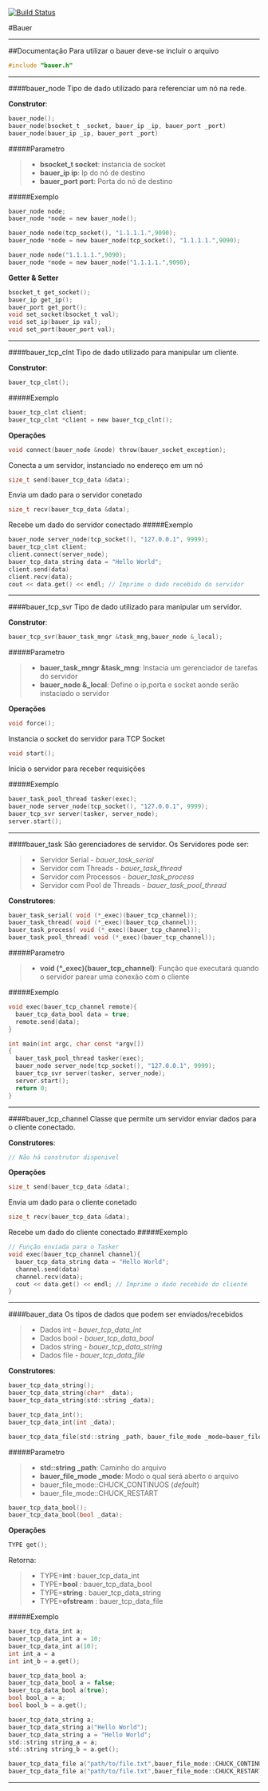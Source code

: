 [![Build Status](http://104.236.110.35:8081/api/badge/github.com/frila/bauer/status.svg?branch=master)](http://104.236.110.35:8081/github.com/frila/bauer)

#Bauer

-------------------------------------------------------------
##Documentação
Para utilizar o bauer deve-se incluir o arquivo 

```c
#include "bauer.h"
```
-------------------------------------------------------------
####bauer_node
Tipo de dado utilizado para referenciar um nó na rede.

**Construtor**:

```c
bauer_node();
bauer_node(bsocket_t _socket, bauer_ip _ip, bauer_port _port)
bauer_node(bauer_ip _ip, bauer_port _port)
```

#####Parametro
 > - **bsocket_t socket**: instancia de socket
 > - **bauer_ip ip**: Ip do nó de destino
 > - **bauer_port port**: Porta do nó de destino


#####Exemplo
```c
bauer_node node;
bauer_node *node = new bauer_node();

bauer_node node(tcp_socket(), "1.1.1.1.",9090);
bauer_node *node = new bauer_node(tcp_socket(), "1.1.1.1.",9090);

bauer_node node("1.1.1.1.",9090);
bauer_node *node = new bauer_node("1.1.1.1.",9090);

```
**Getter & Setter**
```c
bsocket_t get_socket();
bauer_ip get_ip();
bauer_port get_port();
void set_socket(bsocket_t val);
void set_ip(bauer_ip val);
void set_port(bauer_port val);
```
-------------------------------------------------------------
####bauer_tcp_clnt
Tipo de dado utilizado para manipular um cliente.

**Construtor**:

```c
bauer_tcp_clnt();
```
 
#####Exemplo
```c
bauer_tcp_clnt client;
bauer_tcp_clnt *client = new bauer_tcp_clnt();

```

**Operações**

```c
void connect(bauer_node &node) throw(bauer_socket_exception);
```
Conecta a um servidor, instanciado no endereço em um nó

```c
size_t send(bauer_tcp_data &data);
```
Envia um dado para o servidor conetado
```c
size_t recv(bauer_tcp_data &data);
```
Recebe um dado do servidor conectado
#####Exemplo
```c
bauer_node server_node(tcp_socket(), "127.0.0.1", 9999);
bauer_tcp_clnt client;
client.connect(server_node);
bauer_tcp_data_string data = "Hello World";
client.send(data)
client.recv(data);
cout << data.get() << endl; // Imprime o dado recebido do servidor
```

-------------------------------------------------------------
####bauer_tcp_svr
Tipo de dado utilizado para manipular um servidor.

**Construtor**:

```c
bauer_tcp_svr(bauer_task_mngr &task_mng,bauer_node &_local);
```

#####Parametro
 > - **bauer_task_mngr &task_mng**: Instacia um gerenciador de tarefas do servidor
 > - **bauer_node &_local**: Define o ip,porta e socket aonde serão instaciado o servidor 
 
**Operações**
```c
void force();
```
Instancia o socket do servidor para TCP Socket
```c
void start();
```
Inicia o servidor para receber requisições

#####Exemplo
```c
bauer_task_pool_thread tasker(exec);
bauer_node server_node(tcp_socket(), "127.0.0.1", 9999);
bauer_tcp_svr server(tasker, server_node);
server.start();
```
-------------------------------------------------------------
####bauer_task
São gerenciadores de servidor.
Os Servidores pode ser:
> - Servidor Serial - *bauer_task_serial*
> - Servidor com Threads - *bauer_task_thread*
> - Servidor com Processos - *bauer_task_process*
> - Servidor com Pool de Threads - *bauer_task_pool_thread*

**Construtores**:

```c
bauer_task_serial( void (*_exec)(bauer_tcp_channel));
bauer_task_thread( void (*_exec)(bauer_tcp_channel));
bauer_task_process( void (*_exec)(bauer_tcp_channel));
bauer_task_pool_thread( void (*_exec)(bauer_tcp_channel));

```

#####Parametro
 > - **void (*_exec)(bauer_tcp_channel)**: Função que executará quando o servidor parear uma conexão com o cliente
 

#####Exemplo
```c
void exec(bauer_tcp_channel remote){
  bauer_tcp_data_bool data = true;
  remote.send(data);
}

int main(int argc, char const *argv[])
{
  bauer_task_pool_thread tasker(exec);
  bauer_node server_node(tcp_socket(), "127.0.0.1", 9999);
  bauer_tcp_svr server(tasker, server_node);
  server.start();
  return 0;
}
```
-------------------------------------------------------------
####bauer_tcp_channel
Classe que permite um servidor enviar dados para o cliente conectado.

**Construtores**:
```c
// Não há construtor disponivel
```

**Operações**

```c
size_t send(bauer_tcp_data &data);
```
Envia um dado para o cliente conetado
```c
size_t recv(bauer_tcp_data &data);
```
Recebe um dado do cliente conectado
#####Exemplo
```c
// Função enviada para o Tasker
void exec(bauer_tcp_channel channel){
  bauer_tcp_data_string data = "Hello World";
  channel.send(data)
  channel.recv(data);
  cout << data.get() << endl; // Imprime o dado recebido do cliente
}
```
-------------------------------------------------------------
####bauer_data
Os tipos de dados que podem ser enviados/recebidos
> - Dados int - *bauer_tcp_data_int*
> - Dados bool - *bauer_tcp_data_bool*
> - Dados string - *bauer_tcp_data_string*
> - Dados file - *bauer_tcp_data_file*


**Construtores**:

```c
bauer_tcp_data_string();
bauer_tcp_data_string(char* _data);
bauer_tcp_data_string(std::string _data);
```
```c
bauer_tcp_data_int();
bauer_tcp_data_int(int _data);
```
```c
bauer_tcp_data_file(std::string _path, bauer_file_mode _mode=bauer_file_mode::CHUCK_CONTINUOS);
```
#####Parametro
 > - **std::string _path**: Caminho do arquivo
 > - **bauer_file_mode _mode**: Modo o qual será aberto o arquivo
 > - bauer_file_mode::CHUCK_CONTINUOS (*default*)
 > - bauer_file_mode::CHUCK_RESTART

```c
bauer_tcp_data_bool();
bauer_tcp_data_bool(bool _data);
```
**Operações**
```c
TYPE get();
```
Retorna:
> - TYPE=**int** : bauer_tcp_data_int
> - TYPE=**bool** : bauer_tcp_data_bool
> - TYPE=**string** : bauer_tcp_data_string
> - TYPE=**ofstream** : bauer_tcp_data_file

#####Exemplo
```c
bauer_tcp_data_int a;
bauer_tcp_data_int a = 10;
bauer_tcp_data_int a(10);
int int_a = a
int int_b = a.get();

bauer_tcp_data_bool a;
bauer_tcp_data_bool a = false;
bauer_tcp_data_bool a(true);
bool bool_a = a;
bool bool_b = a.get();

bauer_tcp_data_string a;
bauer_tcp_data_string a("Hello World");
bauer_tcp_data_string a = "Hello World";
std::string string_a = a;
std::string string_b = a.get();

bauer_tcp_data_file a("path/to/file.txt",bauer_file_mode::CHUCK_CONTINUOS);
bauer_tcp_data_file a("path/to/file.txt",bauer_file_mode::CHUCK_RESTART);

```
-------------------------------------------------------------

